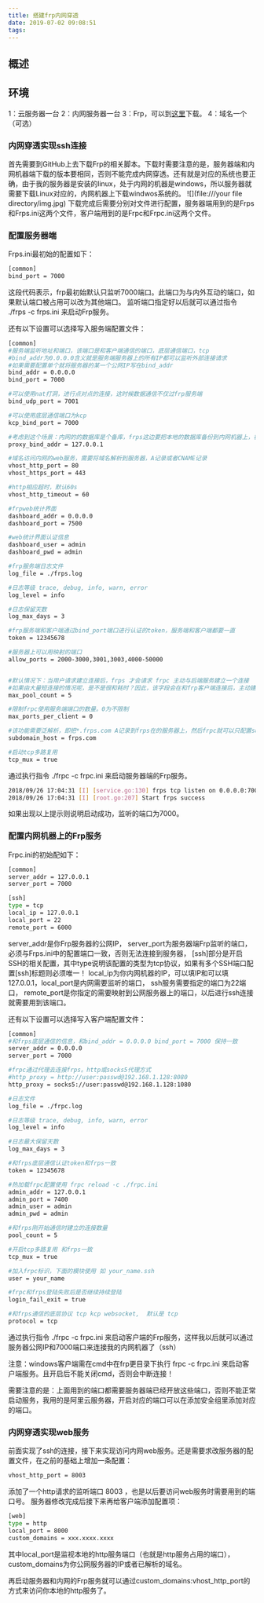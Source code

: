 ```yaml
---
title: 搭建frp内网穿透
date: 2019-07-02 09:08:51
tags:
---
```

## 概述
## 环境
1：云服务器一台
2：内网服务器一台
3：Frp，可以到[这里](https://link.zhihu.com/?target=https%3A//github.com/fatedier/frp/releases)下载。
4：域名一个（可选）

### 内网穿透实现ssh连接
首先需要到GitHub上去下载Frp的相关脚本。下载时需要注意的是，服务器端和内网机器端下载的版本要相同，否则不能完成内网穿透。还有就是对应的系统也要正确，由于我的服务器是安装的linux，处于内网的机器是windows，所以服务器就需要下载Linux对应的，内网机器上下载windwos系统的。
![](file:///your file directory/img.jpg)
下载完成后需要分别对文件进行配置，服务器端用到的是Frps和Frps.ini这两个文件，客户端用到的是Frpc和Frpc.ini这两个文件。

### 配置服务器端
Frps.ini最初始的配置如下：
``` bash
[common]
bind_port = 7000
```
这段代码表示，frp最初始默认只监听7000端口。此端口为与内外互动的端口，如果默认端口被占用可以改为其他端口。
监听端口指定好以后就可以通过指令 ./frps -c frps.ini 来启动Frp服务。

还有以下设置可以选择写入服务端配置文件：
``` bash
[common]
#服务端监听地址和端口，该端口是和客户端通信的端口，底层通信端口，tcp
#bind_addr为0.0.0.0含义就是服务端服务器上的所有IP都可以监听外部连接请求
#如果需要配置单个就将服务器的某一个公网IP写在bind_addr
bind_addr = 0.0.0.0
bind_port = 7000

#可以使用nat打洞，进行点对点的连接，这时候数据通信不仅过frp服务端
bind_udp_port = 7001

#可以使用底层通信端口为kcp
kcp_bind_port = 7000

#考虑到这个场景：内网的的数据库是个备库，frps这边要把本地的数据库备份到内网机器上，在此使用proxy_bind_addr = 127.0.0.1 就可以达到这个效果，还很安全
proxy_bind_addr = 127.0.0.1

#域名访问内网的web服务，需要将域名解析到服务器，A记录或者CNAME记录
vhost_http_port = 80
vhost_https_port = 443

#http相应超时，默认60s
vhost_http_timeout = 60

#frpweb统计界面
dashboard_addr = 0.0.0.0
dashboard_port = 7500

#web统计界面认证信息
dashboard_user = admin
dashboard_pwd = admin

#frp服务端日志文件
log_file = ./frps.log

#日志等级 trace, debug, info, warn, error
log_level = info

#日志保留天数
log_max_days = 3

#frp服务端和客户端通过bind_port端口进行认证的token，服务端和客户端都要一直
token = 12345678

#服务器上可以用映射的端口
allow_ports = 2000-3000,3001,3003,4000-50000


#默认情况下：当用户请求建立连接后，frps 才会请求 frpc 主动与后端服务建立一个连接 
#如果由大量短连接的情况呢，是不是很和耗时？因此，该字段会在和frp客户端连接后，主动建立max_pool_count个连接，当有用户来访问业务的是时候就会从该连接池内取出连接来用，使用于大量短连接的情况
max_pool_count = 5

#限制frpc使用服务端端口的数量。0为不限制
max_ports_per_client = 0

#该功能需要泛解析，即把*.frps.com A记录到frps在的服务器上，然后frpc就可以只配置subdomain = test 就可以使用 test.frps.com来使用，多人使用很方便
subdomain_host = frps.com

#启动tcp多路复用
tcp_mux = true
```
通过执行指令 ./frpc -c frpc.ini 来启动服务器端的Frp服务。
``` bash
2018/09/26 17:04:31 [I] [service.go:130] frps tcp listen on 0.0.0.0:7000
2018/09/26 17:04:31 [I] [root.go:207] Start frps success
```
如果出现以上提示则说明启动成功，监听的端口为7000。

### 配置内网机器上的Frp服务
Frpc.ini的初始配如下：
``` bash
[common]
server_addr = 127.0.0.1
server_port = 7000

[ssh]
type = tcp
local_ip = 127.0.0.1
local_port = 22
remote_port = 6000
```
server_addr是你Frp服务器的公网IP，
server_port为服务器端Frp监听的端口，必须与Frps.ini中的配置端口一致，否则无法连接到服务器，
[ssh]部分是开启SSH的相关配置，其中type说明该配置的类型为tcp协议，如果有多个SSH端口配置[ssh]标题则必须唯一！
local_ip为你内网机器的IP，可以填IP和可以填127.0.0.1，local_port是内网需要监听的端口，
ssh服务需要指定的端口为22端口，
remote_port是你指定的需要映射到公网服务器上的端口，以后进行ssh连接就需要用到该端口。

还有以下设置可以选择写入客户端配置文件：
``` bash
[common]
#和frps底层通信的信息，和bind_addr = 0.0.0.0 bind_port = 7000 保持一致
server_addr = 0.0.0.0
server_port = 7000

#frpc通过代理去连接frps。http或socks5代理方式
#http_proxy = http://user:passwd@192.168.1.128:8080
http_proxy = socks5://user:passwd@192.168.1.128:1080

#日志文件
log_file = ./frpc.log

#日志等级 trace, debug, info, warn, error
log_level = info

#日志最大保留天数
log_max_days = 3

#和frps底层通信认证token和frps一致
token = 12345678

#热加载frpc配置使用 frpc reload -c ./frpc.ini
admin_addr = 127.0.0.1
admin_port = 7400
admin_user = admin
admin_pwd = admin

#和frps刚开始通信时建立的连接数量
pool_count = 5

#开启tcp多路复用 和frps一致
tcp_mux = true

#加入frpc标识，下面的模块使用 如 your_name.ssh
user = your_name

#frpc和frps登陆失败后是否继续持续登陆
login_fail_exit = true

#和frps通信的底层协议 tcp kcp websocket,  默认是 tcp
protocol = tcp

```
通过执行指令 ./frpc -c frpc.ini 来启动客户端的Frp服务，这样我以后就可以通过服务器公网IP和7000端口来连接我的内网机器了（ssh）

注意：windows客户端需在cmd中在frp更目录下执行 frpc -c frpc.ini 来启动客户端服务。且开启后不能关闭cmd，否则会中断连接！

需要注意的是：上面用到的端口都需要服务器端已经开放这些端口，否则不能正常启动服务，我用的是阿里云服务器，开启对应的端口可以在添加安全组里添加对应的端口。

### 内网穿透实现web服务
前面实现了ssh的连接，接下来实现访问内网web服务。还是需要求改服务器的配置文件，在之前的基础上增加一条配置：
``` bash
vhost_http_port = 8003
```
添加了一个http请求的监听端口 8003 ，也是以后要访问web服务时需要用到的端口号。
服务器修改完成后接下来再给客户端添加配置项：
``` bash
[web]
type = http
local_port = 8000
custom_domains = xxx.xxxx.xxxx
```
其中local_port是监视本地的http服务端口（也就是http服务占用的端口），custom_domains为你公网服务器的IP或者已解析的域名。

再启动服务器和内网的Frp服务就可以通过custom_domains:vhost_http_port的方式来访问你本地的http服务了。
